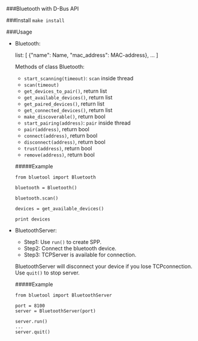 ###Bluetooth with D-Bus API

###Install
`make install`

###Usage
 - Bluetooth:
	
	list: [ {"name": Name, "mac_address": MAC-address}, ... ]

	Methods of class Bluetooth:
	- `start_scanning(timeout)`: `scan` inside thread
	- `scan(timeout)`
	- `get_devices_to_pair()`, return list
	- `get_available_devices()`, return list
	- `get_paired_devices()`, return list
	- `get_connected_devices()`, return list
	- `make_discoverable()`, return bool
	- `start_pairing(address)`: `pair` inside thread
	- `pair(address)`, return bool
	- `connect(address)`, return bool
	- `disconnect(address)`, return bool
	- `trust(address)`, return bool
	- `remove(address)`, return bool

	#####Example
	```
	from bluetool import Bluetooth

	bluetooth = Bluetooth()

	bluetooth.scan()

	devices = get_available_devices()

	print devices
	```

 - BluetoothServer:
 	
	- Step1: Use `run()` to create SPP. 
	- Step2: Connect the bluetooth device.
	- Step3: TCPServer is available for connection.
	
	BluetoothServer will disconnect your device if you lose TCPconnection. Use `quit()` to stop server. 
 
	#####Example
	```
	from bluetool import BluetoothServer

	port = 8100
	server = BluetoothServer(port)

	server.run()
	...
	server.quit()
	```
